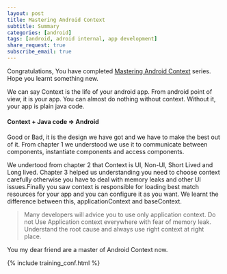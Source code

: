 ```yaml
---
layout: post
title: Mastering Android Context
subtitle: Summary
categories: [android]
tags: [android, adroid internal, app development]
share_request: true
subscribe_email: true
---
```

Congratulations, You have completed [Mastering Android Context](/blogs/android/mastering-android-context) series. Hope you learnt something new.

We can say Context is the life of your android app. From android point of view, it is your app. You can almost do nothing without context. Without it, your app is plain java code. 

#### Context + Java code => Android

Good or Bad, it is the design we have got and we have to make the best out of it. From chapter 1 we understood we use it to communicate between components, instantiate components and access components. 

We undertood from chapter 2 that Context is UI, Non-UI, Short Lived and Long lived. Chapter 3 helped us understanding you need to choose context carefully otherwise you have to deal with memory leaks and other UI issues.Finally you saw context is responsible for loading best match resources for your app and you can configure it as you want. We learnt the difference between this, applicationContext and baseContext.

>Many developers will advice you to use only application context. Do not Use Application context everywhere with fear of memory leak. Understand the root cause and always use right context at right place.

You my dear friend are a master of Android Context now. 

{% include training_conf.html %}